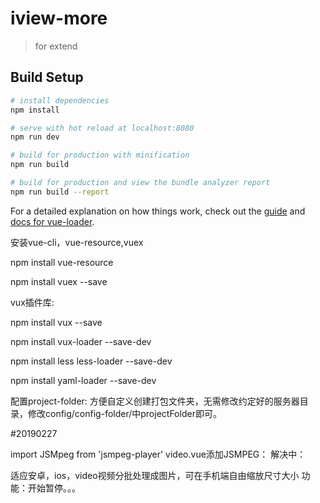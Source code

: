 # iview-more

> for extend

## Build Setup

``` bash
# install dependencies
npm install

# serve with hot reload at localhost:8080
npm run dev

# build for production with minification
npm run build

# build for production and view the bundle analyzer report
npm run build --report
```

For a detailed explanation on how things work, check out the [guide](http://vuejs-templates.github.io/webpack/) and [docs for vue-loader](http://vuejs.github.io/vue-loader).


安装vue-cli，vue-resource,vuex

npm install vue-resource 

npm install vuex --save

vux插件库:

npm install vux --save

npm install vux-loader --save-dev

npm install less less-loader --save-dev

npm install yaml-loader --save-dev

配置project-folder:
方便自定义创建打包文件夹，无需修改约定好的服务器目录，修改config/config-folder/中projectFolder即可。


#20190227


import JSMpeg from 'jsmpeg-player'
video.vue添加JSMPEG：
解决中：

适应安卓，ios，video视频分批处理成图片，可在手机端自由缩放尺寸大小
功能：开始暂停。。。
